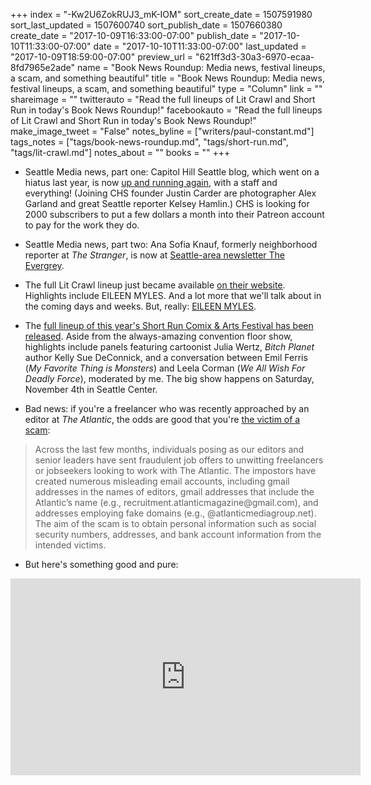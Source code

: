 +++
index = "-Kw2U6ZokRUJ3_mK-IOM"
sort_create_date = 1507591980
sort_last_updated = 1507600740
sort_publish_date = 1507660380
create_date = "2017-10-09T16:33:00-07:00"
publish_date = "2017-10-10T11:33:00-07:00"
date = "2017-10-10T11:33:00-07:00"
last_updated = "2017-10-09T18:59:00-07:00"
preview_url = "621ff3d3-30a3-6970-ecaa-8fd7965e2ade"
name = "Book News Roundup: Media news, festival lineups, a scam, and something beautiful"
title = "Book News Roundup: Media news, festival lineups, a scam, and something beautiful"
type = "Column"
link = ""
shareimage = ""
twitterauto = "Read the full lineups of Lit Crawl and Short Run in today's Book News Roundup!"
facebookauto = "Read the full lineups of Lit Crawl and Short Run in today's Book News Roundup!"
make_image_tweet = "False"
notes_byline = ["writers/paul-constant.md"]
tags_notes = ["tags/book-news-roundup.md", "tags/short-run.md", "tags/lit-crawl.md"]
notes_about = ""
books = ""
+++
* Seattle Media news, part one: Capitol Hill Seattle blog, which went on a hiatus last year, is now [up and running again](http://www.capitolhillseattle.com/2017/10/chs-sabbatical-were-back/), with a staff and everything! (Joining CHS founder Justin Carder are photographer Alex Garland and great Seattle reporter Kelsey Hamlin.) CHS is looking for 2000 subscribers to put a few dollars a month into their Patreon account to pay for the work they do.

* Seattle Media news, part two: Ana Sofia Knauf, formerly neighborhood reporter at *The Stranger*, is now at [Seattle-area newsletter The Evergrey](https://theevergrey.com/5201-2/).

* The full Lit Crawl lineup just became available [on their website](http://litcrawl.org/seattle/2017-schedule). Highlights include EILEEN MYLES. And a lot more that we'll talk about in the coming days and weeks. But, really: [EILEEN MYLES](http://www.seattlereviewofbooks.com/reviews/sorry-eileen-myles/).

* The [full lineup of this year's Short Run Comix & Arts Festival has been released](http://shortrun.org/full-festival-schedule-nov-2nd-5th/). Aside from the always-amazing convention floor show, highlights include panels featuring cartoonist Julia Wertz, *Bitch Planet* author Kelly Sue DeConnick, and a conversation between Emil Ferris (*My Favorite Thing is Monsters*) and Leela Corman (*We All Wish For Deadly Force*), moderated by me. The big show happens on Saturday, November 4th in Seattle Center.

* Bad news: if you're a freelancer who was recently approached by an editor at *The Atlantic*, the odds are good that you're [the victim of a scam](https://www.theatlantic.com/press-releases/archive/2017/10/statement-from-atlantic-media-general-counsel-aretae-wyler-on-scam-using-the-atlantic-names/542151/?utm_source=twb):

<blockquote>Across the last few months, individuals posing as our editors and senior leaders have sent fraudulent job offers to unwitting freelancers or jobseekers looking to work with The Atlantic. The impostors have created numerous misleading email accounts, including gmail addresses in the names of editors, gmail addresses that include the Atlantic’s name (e.g., recruitment.atlanticmagazine@gmail.com), and addresses employing fake domains (e.g., @atlanticmediagroup.net).  The aim of the scam is to obtain personal information such as social security numbers, addresses, and bank account information from the intended victims. </blockquote>

* But here's something good and pure:

<iframe width="560" height="315" src="https://www.youtube.com/embed/0s8oYNL1M-A?rel=0" frameborder="0" allowfullscreen></iframe>